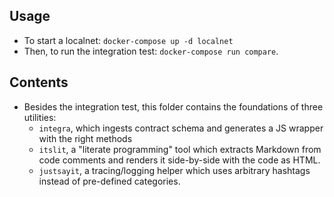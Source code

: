 ## Usage
* To start a localnet: `docker-compose up -d localnet`
* Then, to run the integration test: `docker-compose run compare`.

## Contents
* Besides the integration test, this folder contains
  the foundations of three utilities:
  * `integra`, which ingests contract schema and
    generates a JS wrapper with the right methods
  * `itslit`, a "literate programming" tool which
    extracts Markdown from code comments
    and renders it side-by-side with the code as HTML.
  * `justsayit`, a tracing/logging helper
    which uses arbitrary hashtags
    instead of pre-defined categories.
